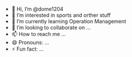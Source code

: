 - 👋 Hi, I’m @dome1204
- 👀 I’m interested in sports and orther stuff
- 🌱 I’m currently learning Operation Management
- 💞️ I’m looking to collaborate on ...
- 📫 How to reach me ...
- 😄 Pronouns: ...
- ⚡ Fun fact: ...

<!---
dome1204/dome1204 is a ✨ special ✨ repository because its `README.md` (this file) appears on your GitHub profile.
You can click the Preview link to take a look at your changes.
--->
